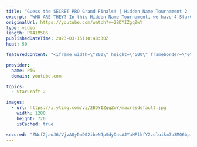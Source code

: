 ```yaml
---
title: "Guess the SECRET PRO Grand Finals! | Hidden Name Tournament 2 - StarCraft 2"
excerpt: "WHO ARE THEY? In this Hidden Name Tournament, we have 4 StarCraft pro players competing against each other but they don't know who their opponents are. In Part 3, the winners of Part 1 and 2 play the Grand Finals in a best of 5 series. Who will be revealed as the winner of the Hidden Name Tournament"
originalUrl: https://youtube.com/watch?v=2BDYIZgqZwY
type: video
length: PT41M50S
publishedDateTime: 2023-03-15T10:48:30Z
heat: 50

featuredContent: "<iframe width=\"800\" height=\"500\" frameborder=\"0\" src=\"https://www.youtube.com/embed/2BDYIZgqZwY\" allow=\"accelerometer; autoplay; encrypted-media; gyroscope; picture-in-picture\" allowfullscreen></iframe>"

provider:
  name: PiG
  domain: youtube.com

topics:
  - StarCraft 2

images:
  - url: https://i.ytimg.com/vi/2BDYIZgqZwY/maxresdefault.jpg
    width: 1280
    height: 720
    isCached: true

secured: "ZNcf2jaoJ6/VjvAQyDnD02ibeNJpSdyDasAJYaMPlkfY2zoluikm7b3MQ6bpiQnvZDhH2oyCsBIka8wNZt9Bmbyx4Cdc7IKyxYDCUJs/6eP03TEkj5Jc7U7sPwJY5VtwoXYEhoOTuDIPEIhBkmo85ceMbpzeSAHQZcreoRNd5WMoa0f2GRx54Fk9YfC/iLz2+DA5MYqs3UMh6VkouTGWwiNlFt97bVqyv8bBKrKsds1iN3JFafjZSlHxqpqwW98Kncfyr7/BPu1om+k4EURHkqZYwCyzojtEw11gTZD6eWVc3XuFKJPtrsA/+oEWd5h8UQDmMro/UWxrff/3GEkc4z8ZzShXbKh6/mqG5ccPq/f/+H3aN4Mi6vCCo8vM9GvBcjntquTRlduqV/EGFegzlY6FCAi28GEoOmQuphP9GY0=;bdTUCxRsR2Nrj/PDnvQKAA=="
---
```


